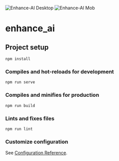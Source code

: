 
![Enhance-AI Desktop](https://github.com/muhsansattar/Enhance-AI/assets/90345731/b4079e63-fd2e-4e69-bced-8722d4a07731)
![Enhance-AI Mob](https://github.com/muhsansattar/Enhance-AI/assets/90345731/c2c1ebdc-8662-40d1-9460-eb8de437d457)
# enhance_ai

## Project setup
```
npm install
```

### Compiles and hot-reloads for development
```
npm run serve
```

### Compiles and minifies for production
```
npm run build
```

### Lints and fixes files
```
npm run lint
```

### Customize configuration
See [Configuration Reference](https://cli.vuejs.org/config/).
